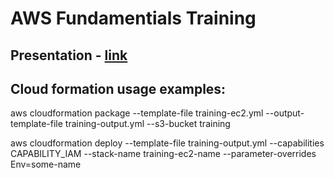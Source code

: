 # AWS Fundamentials Training

## Presentation - [link](https://docs.google.com/presentation/d/1LFcGFRunab_0UKTUX6_0WxXR2kR6yyt38DQCP8c3Ydw/edit?usp=sharing)

## Cloud formation usage examples:

aws cloudformation package --template-file training-ec2.yml --output-template-file training-output.yml --s3-bucket training 

aws cloudformation deploy --template-file training-output.yml --capabilities CAPABILITY_IAM --stack-name training-ec2-name --parameter-overrides Env=some-name

